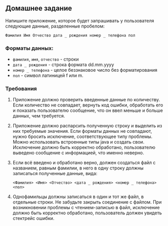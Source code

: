 ## Домашнее задание

Напишите приложение, которое будет запрашивать у пользователя следующие данные, разделенные пробелом:

   `Фамилия Имя Отчество дата _ рождения номер _ телефона пол`

### Форматы данных:

* `фамилия`, `имя`, `отчество` - строки
* `дата _ рождения` - строка формата dd.mm.yyyy
* `номер _ телефона` - целое беззнаковое число без форматирования
* `пол` - символ латиницей f или m.

### Требования

1. Приложение должно проверить введенные данные по количеству. Если количество не совпадает,
   вернуть код ошибки, обработать его и показать пользователю сообщение, что он ввел меньше и
   больше данных, чем требуется.

2. Приложение должно распарсить полученную строку и выделить из них требуемые значения. Если
   форматы данных не совпадают, нужно бросить исключение, соответствующее типу проблемы. Можно
   использовать встроенные типы java и создать свои. Исключение должно быть корректно обработано,
   пользователю выведено сообщение с информацией, что именно неверно.

3. Если всё введено и обработано верно, должен создаться файл с названием, равным фамилии, в
   него в одну строку должны записаться полученные данные, вида:

   `<Фамилия> <Имя> <Отчество> <дата _ рождения> <номер _ телефона> <пол>`

4. Однофамильцы должны записаться в один и тот же файл, в отдельные строки.
   Не забудьте закрыть соединение с файлом.
   При возникновении проблемы с чтением-записью в файл, исключение должно быть корректно
   обработано, пользователь должен увидеть стектрейс ошибки.